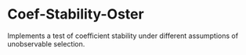 # Coef-Stability-Oster
Implements a test of coefficient stability under different assumptions of unobservable selection.
